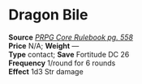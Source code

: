 # Dragon Bile

**Source** [_PRPG Core Rulebook pg. 558_](http://paizo.com/pathfinderRPG/v5748btpy88yj)  
**Price** N/A; **Weight** —  
**Type** contact; **Save** Fortitude DC 26  
**Frequency** 1/round for 6 rounds  
**Effect** 1d3 Str damage